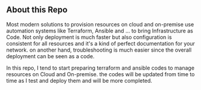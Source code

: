 ## About this Repo

Most modern solutions to provision resources on cloud and on-premise use automation systems like Terraform, Ansible and ... to bring Infrastructure as Code. Not only deployment is much faster but also configuration is consistent for all resources and it's a kind of perfect documentation for your network. on another hand, troubleshooting is much easier since the overall deployment can be seen as a code.

In this repo, I tend to start preparing terraform and ansible codes to manage resources on Cloud and On-premise.
the codes will be updated from time to time as I test and deploy them and will be more completed.

